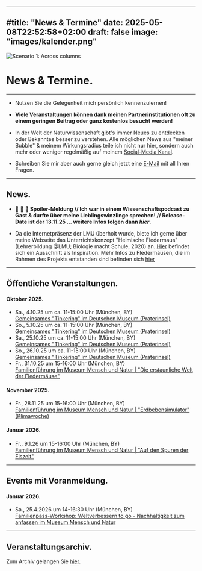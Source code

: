 
--- 
#title: "News & Termine"
date: 2025-05-08T22:52:58+02:00
draft: false
image: "images/kalender.png"
---

![Scenario 1: Across columns](/images/kalender.png)

# **News & Termine.**
___

* Nutzen Sie die Gelegenheit mich persönlich kennenzulernen!
  
* **Viele Veranstaltungen können dank meinen Partnerinstitutionen oft zu einem geringen Beitrag oder ganz kostenlos besucht werden!**  

* In der Welt der Naturwissenschaft gibt's immer Neues zu entdecken oder Bekanntes besser zu verstehen. Alle möglichen News aus "meiner Bubble" & meinem Wirkungsradius teile ich nicht nur hier, sondern auch mehr oder weniger regelmäßig auf meinem [Social-Media Kanal](https://www.instagram.com/spyingonscience/). 

* Schreiben Sie mir aber auch gerne gleich jetzt eine [E-Mail](mailto:spyingonscience@posteo.com?subject=Kontaktaufnahme%20über%20die%20Webseite%20spyingonscience.com) mit all Ihren Fragen.   
___

## News.
* 📣 📣 📣 **Spoiler-Meldung // Ich war in einem Wissenschaftspodcast zu Gast & durfte über meine Lieblingswinzlinge sprechen! // Release-Date ist der 13.11.25 ... weitere Infos folgen dann *hier*.**  

* Da die Internetpräsenz der LMU überholt wurde, biete ich gerne über meine Webseite das Unterrichtskonzept "Heimische Fledermaus" (Lehrerbildung @LMU; Biologie macht Schule, 2020) an. [Hier](/images/Unterrichtskonzept_Lehrkraft_Beispiel.pdf) befindet sich ein Ausschnitt als Inspiration. Mehr Infos zu Fledermäusen, die im Rahmen des Projekts entstanden sind befinden sich [hier](/images/fledermauswissen.pdf)  

___

## Öffentliche Veranstaltungen.

#### Oktober 2025.
* Sa., 4.10.25 um ca. 11-15:00 Uhr (München, BY)  
[Gemeinsames "Tinkering" im Deutschen Museum (Praterinsel)](https://www.deutsches-museum.de/)  
* So., 5.10.25 um ca. 11-15:00 Uhr (München, BY)  
[Gemeinsames "Tinkering" im Deutschen Museum (Praterinsel)](https://www.deutsches-museum.de/) 
* Sa., 25.10.25 um ca. 11-15:00 Uhr (München, BY)  
[Gemeinsames "Tinkering" im Deutschen Museum (Praterinsel)](https://www.deutsches-museum.de/)  
* So., 26.10.25 um ca. 11-15:00 Uhr (München, BY)  
[Gemeinsames "Tinkering" im Deutschen Museum (Praterinsel)](https://www.deutsches-museum.de/)
* Fr., 31.10.25 um 15-16:00 Uhr (München, BY)  
[Familienführung im Museum Mensch und Natur | "Die erstaunliche Welt der Fledermäuse"](https://mmn-muenchen.snsb.de/familienfuehrungen/)  

#### November 2025.
* Fr., 28.11.25 um 15-16:00 Uhr (München, BY)  
[Familienführung im Museum Mensch und Natur | "Erdbebensimulator" (Klimawoche)](https://mmn-muenchen.snsb.de/familienfuehrungen/)  

#### Januar 2026.
* Fr., 9.1.26 um 15-16:00 Uhr (München, BY)  
[Familienführung im Museum Mensch und Natur | "Auf den Spuren der Eiszeit"](https://mmn-muenchen.snsb.de/familienfuehrungen/)  
___



## Events mit Voranmeldung.
#### Januar 2026.
* Sa., 25.4.2026 um 14-16:30 Uhr (München, BY)  
[Familienpass-Workshop: Weltverbessern to go - Nachhaltigkeit zum anfassen im Museum Mensch und Natur
](https://veranstaltungen.muenchen.de/ferienangebote-familienpass/familienpassangebote)



___

## Veranstaltungsarchiv.

Zum Archiv gelangen Sie [hier](/archive/).

